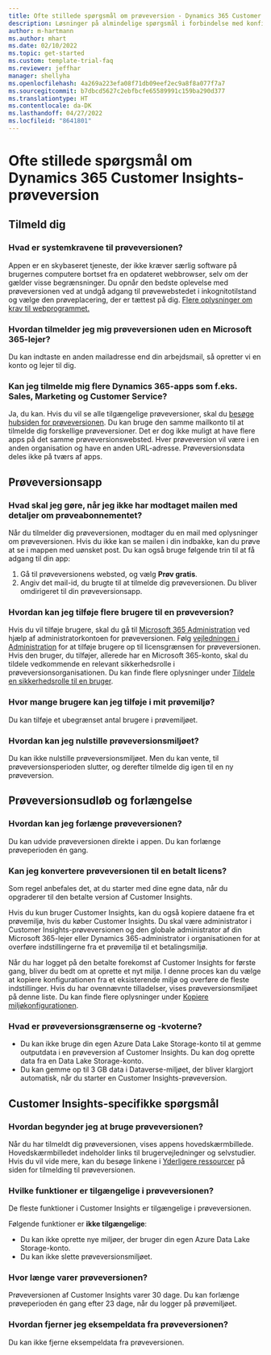 ```yaml
---
title: Ofte stillede spørgsmål om prøveversion - Dynamics 365 Customer Insights
description: Løsninger på almindelige spørgsmål i forbindelse med konfiguration og administration af Customer Insights-prøveversion. Få mere at vide om, hvordan du løser platform- og appspecifikke problemer.
author: m-hartmann
ms.author: mhart
ms.date: 02/10/2022
ms.topic: get-started
ms.custom: template-trial-faq
ms.reviewer: jeffhar
manager: shellyha
ms.openlocfilehash: 4a269a223efa08f71db09eef2ec9a8f8a077f7a7
ms.sourcegitcommit: b7dbcd5627c2ebfbcfe65589991c159ba290d377
ms.translationtype: HT
ms.contentlocale: da-DK
ms.lasthandoff: 04/27/2022
ms.locfileid: "8641801"
---
```

# <a name="dynamics-365-customer-insights-trial-faq"></a>Ofte stillede spørgsmål om Dynamics 365 Customer Insights-prøveversion

## <a name="sign-up"></a>Tilmeld dig

### <a name="what-are-the-system-requirements-for-the-trial"></a>Hvad er systemkravene til prøveversionen?

Appen er en skybaseret tjeneste, der ikke kræver særlig software på brugernes computere bortset fra en opdateret webbrowser, selv om der gælder visse begrænsninger. Du opnår den bedste oplevelse med prøveversionen ved at undgå adgang til prøvewebstedet i inkognitotilstand og vælge den prøveplacering, der er tættest på dig. [Flere oplysninger om krav til webprogrammet.](/power-platform/admin/web-application-requirements)

### <a name="how-do-i-sign-up-for-the-trial-without-a-microsoft-365-tenant"></a>Hvordan tilmelder jeg mig prøveversionen uden en Microsoft 365-lejer?

Du kan indtaste en anden mailadresse end din arbejdsmail, så opretter vi en konto og lejer til dig.

### <a name="can-i-sign-up-for-multiple-dynamics-365-apps-such-as-sales-marketing-and-customer-service"></a>Kan jeg tilmelde mig flere Dynamics 365-apps som f.eks. Sales, Marketing og Customer Service?

Ja, du kan. Hvis du vil se alle tilgængelige prøveversioner, skal du [besøge hubsiden for prøveversionen](https://dynamics.microsoft.com/dynamics-365-free-trial). Du kan bruge den samme mailkonto til at tilmelde dig forskellige prøveversioner. Det er dog ikke muligt at have flere apps på det samme prøveversionswebsted. Hver prøveversion vil være i en anden organisation og have en anden URL-adresse. Prøveversionsdata deles ikke på tværs af apps.

## <a name="trial-app"></a>Prøveversionsapp

### <a name="i-didnt-receive-the-trial-details-email-after-signing-up-what-should-i-do"></a>Hvad skal jeg gøre, når jeg ikke har modtaget mailen med detaljer om prøveabonnementet?

Når du tilmelder dig prøveversionen, modtager du en mail med oplysninger om prøveversionen. Hvis du ikke kan se mailen i din indbakke, kan du prøve at se i mappen med uønsket post. Du kan også bruge følgende trin til at få adgang til din app:

1. Gå til prøveversionens websted, og vælg **Prøv gratis**.
1. Angiv det mail-id, du brugte til at tilmelde dig prøveversionen. Du bliver omdirigeret til din prøveversionsapp.

### <a name="how-do-i-add-more-users-to-a-trial"></a>Hvordan kan jeg tilføje flere brugere til en prøveversion?

Hvis du vil tilføje brugere, skal du gå til [Microsoft 365 Administration](https://admin.microsoft.com) ved hjælp af administratorkontoen for prøveversionen. Følg [vejledningen i Administration](/microsoft-365/admin/add-users/add-users) for at tilføje brugere op til licensgrænsen for prøveversionen. Hvis den bruger, du tilføjer, allerede har en Microsoft 365-konto, skal du tildele vedkommende en relevant sikkerhedsrolle i prøveversionsorganisationen. Du kan finde flere oplysninger under [Tildele en sikkerhedsrolle til en bruger](/power-platform/admin/create-users-assign-online-security-roles#assign-a-security-role-to-a-user).

### <a name="how-many-users-can-i-add-to-my-trial-environment"></a>Hvor mange brugere kan jeg tilføje i mit prøvemiljø?

Du kan tilføje et ubegrænset antal brugere i prøvemiljøet.

### <a name="how-do-i-reset-the-trial-environment"></a>Hvordan kan jeg nulstille prøveversionsmiljøet?

Du kan ikke nulstille prøveversionsmiljøet. Men du kan vente, til prøveversionsperioden slutter, og derefter tilmelde dig igen til en ny prøveversion.

## <a name="trial-expiration-and-extension"></a>Prøveversionsudløb og forlængelse

### <a name="how-do-i-extend-the-trial"></a>Hvordan kan jeg forlænge prøveversionen?

Du kan udvide prøveversionen direkte i appen. Du kan forlænge prøveperioden én gang.

### <a name="can-i-convert-the-trial-to-a-paid-license"></a>Kan jeg konvertere prøveversionen til en betalt licens?

Som regel anbefales det, at du starter med dine egne data, når du opgraderer til den betalte version af Customer Insights. 

Hvis du kun bruger Customer Insights, kan du også kopiere dataene fra et prøvemiljø, hvis du køber Customer Insights. Du skal være administrator i Customer Insights-prøveversionen og den globale administrator af din Microsoft 365-lejer eller Dynamics 365-administrator i organisationen for at overføre indstillingerne fra et prøvemiljø til et betalingsmiljø. 

Når du har logget på den betalte forekomst af Customer Insights for første gang, bliver du bedt om at oprette et nyt miljø. I denne proces kan du vælge at kopiere konfigurationen fra et eksisterende miljø og overføre de fleste indstillinger. Hvis du har ovennævnte tilladelser, vises prøveversionsmiljøet på denne liste. Du kan finde flere oplysninger under [Kopiere miljøkonfigurationen](manage-environments.md#copy-the-environment-configuration).

### <a name="what-are-the-trial-limits-and-quotas"></a>Hvad er prøveversionsgrænserne og -kvoterne?

- Du kan ikke bruge din egen Azure Data Lake Storage-konto til at gemme outputdata i en prøveversion af Customer Insights. Du kan dog oprette data fra en Data Lake Storage-konto.
- Du kan gemme op til 3 GB data i Dataverse-miljøet, der bliver klargjort automatisk, når du starter en Customer Insights-prøveversion.

## <a name="customer-insights-specific-questions"></a>Customer Insights-specifikke spørgsmål

### <a name="how-do-i-start-using-the-trial"></a>Hvordan begynder jeg at bruge prøveversionen?

Når du har tilmeldt dig prøveversionen, vises appens hovedskærmbillede. Hovedskærmbilledet indeholder links til brugervejledninger og selvstudier. Hvis du vil vide mere, kan du besøge linkene i [Yderligere ressourcer](trial-signup.md#additional-resources) på siden for tilmelding til prøveversionen.

### <a name="what-features-are-available-in-the-trial"></a>Hvilke funktioner er tilgængelige i prøveversionen?

De fleste funktioner i Customer Insights er tilgængelige i prøveversionen.

Følgende funktioner er **ikke tilgængelige**: 
- Du kan ikke oprette nye miljøer, der bruger din egen Azure Data Lake Storage-konto.
- Du kan ikke slette prøveversionsmiljøet. 

### <a name="how-long-does-the-trial-last"></a>Hvor længe varer prøveversionen?

Prøveversionen af Customer Insights varer 30 dage. Du kan forlænge prøveperioden én gang efter 23 dage, når du logger på prøvemiljøet.

### <a name="how-do-i-remove-sample-data-from-the-trial"></a>Hvordan fjerner jeg eksempeldata fra prøveversionen?

Du kan ikke fjerne eksempeldata fra prøveversionen.
